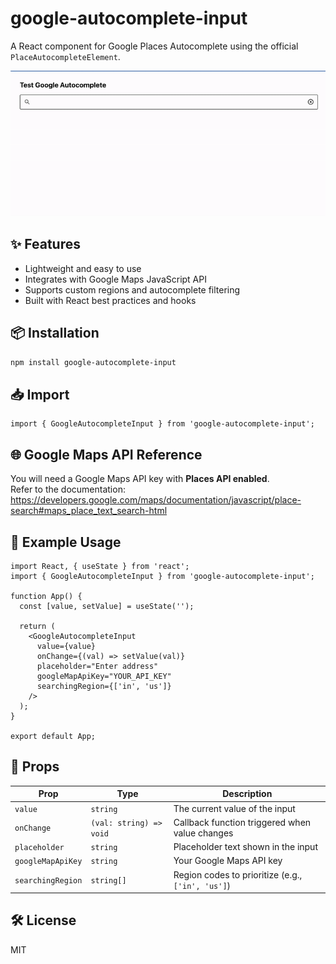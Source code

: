 # google-autocomplete-input

A React component for Google Places Autocomplete using the official `PlaceAutocompleteElement`.

![Demo](https://github.com/SagarRana001/portfolio/blob/main/ezgif-507dfa8aea5931.gif)


## ✨ Features

- Lightweight and easy to use
- Integrates with Google Maps JavaScript API
- Supports custom regions and autocomplete filtering
- Built with React best practices and hooks

## 📦 Installation

```bash
npm install google-autocomplete-input
```

## 📥 Import

```tsx
import { GoogleAutocompleteInput } from 'google-autocomplete-input';
```

## 🌐 Google Maps API Reference

You will need a Google Maps API key with **Places API enabled**.  
Refer to the documentation:  
https://developers.google.com/maps/documentation/javascript/place-search#maps_place_text_search-html

## 🧪 Example Usage

```tsx
import React, { useState } from 'react';
import { GoogleAutocompleteInput } from 'google-autocomplete-input';

function App() {
  const [value, setValue] = useState('');

  return (
    <GoogleAutocompleteInput
      value={value}
      onChange={(val) => setValue(val)}
      placeholder="Enter address"
      googleMapApiKey="YOUR_API_KEY"
      searchingRegion={['in', 'us']}
    />
  );
}

export default App;
```

## 🔑 Props

| Prop              | Type                    | Description                                         |
|-------------------|-------------------------|-----------------------------------------------------|
| `value`           | `string`                | The current value of the input                      |
| `onChange`        | `(val: string) => void` | Callback function triggered when value changes      |
| `placeholder`     | `string`                | Placeholder text shown in the input                 |
| `googleMapApiKey` | `string`                | Your Google Maps API key                            |
| `searchingRegion` | `string[]`              | Region codes to prioritize (e.g., `['in', 'us']`)   |

## 🛠️ License

MIT
